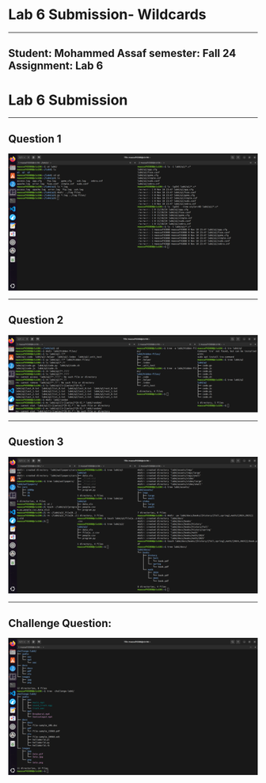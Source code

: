 # Lab 6 Submission- Wildcards 

---
Student: Mohammed Assaf
semester: Fall 24
Assignment: Lab 6
---

# Lab 6 Submission

---

## Question 1 
![q1](q1.png)

---

## Question 2
![q2](q2.png)

---

## Question 3
![q3](q3.png)

---

## Challenge Question:
![challenge_question](cq4.png)